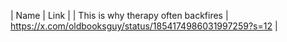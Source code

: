 | Name | Link |
| This is why therapy often backfires | https://x.com/oldbooksguy/status/1854174986031997259?s=12 |